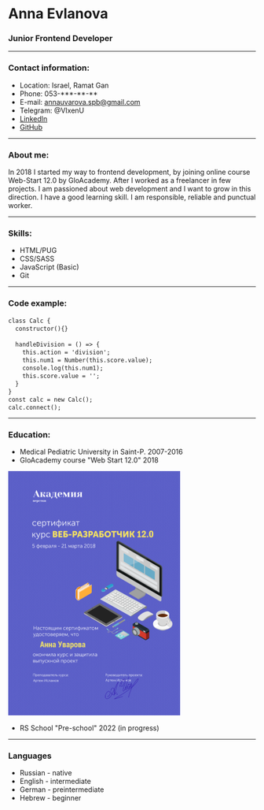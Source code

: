 # Anna Evlanova

### Junior Frontend Developer
---
### Contact information:
* Location: Israel, Ramat Gan
* Phone: 053-\*\*\*-\*\*-\*\*
* E-mail: [annauvarova.spb@gmail.com](mailto:annauvarova.spb@gmail.com)
* Telegram: @VIxenU
* [LinkedIn](https://www.linkedin.com/in/anna-evlanova-290041234/)
* [GitHub](https://github.com/AnnaSonn)

---

### About me:
In 2018 I started my way to frontend development, by joining online course Web-Start 12.0 by GloAcademy. After I worked as a freelancer in few projects. I am passioned about web development and I want to grow in this direction.
I have a good learning skill. I am responsible, reliable and punctual worker.

---

### Skills:
- HTML/PUG
- CSS/SASS
- JavaScript (Basic)
- Git

---

### Code example:
```
class Calc {
  constructor(){}

  handleDivision = () => {
    this.action = 'division';
    this.num1 = Number(this.score.value);
    console.log(this.num1);
    this.score.value = '';
  }
}
const calc = new Calc();
calc.connect();
```

---

### Education:
- Medical Pediatric University in Saint-P. 2007-2016
- GloAcademy course "Web Start 12.0" 2018

[<img src="./img/diplom.png" alt="Sertificate" width="350"/>](https://github.com/AnnaSonn/rsschool-cv/blob/gh-pages/img/diplom.png)

- RS School "Pre-school" 2022 (in progress)

---

### Languages
- Russian - native
- English - intermediate
- German - preintermediate
- Hebrew - beginner


